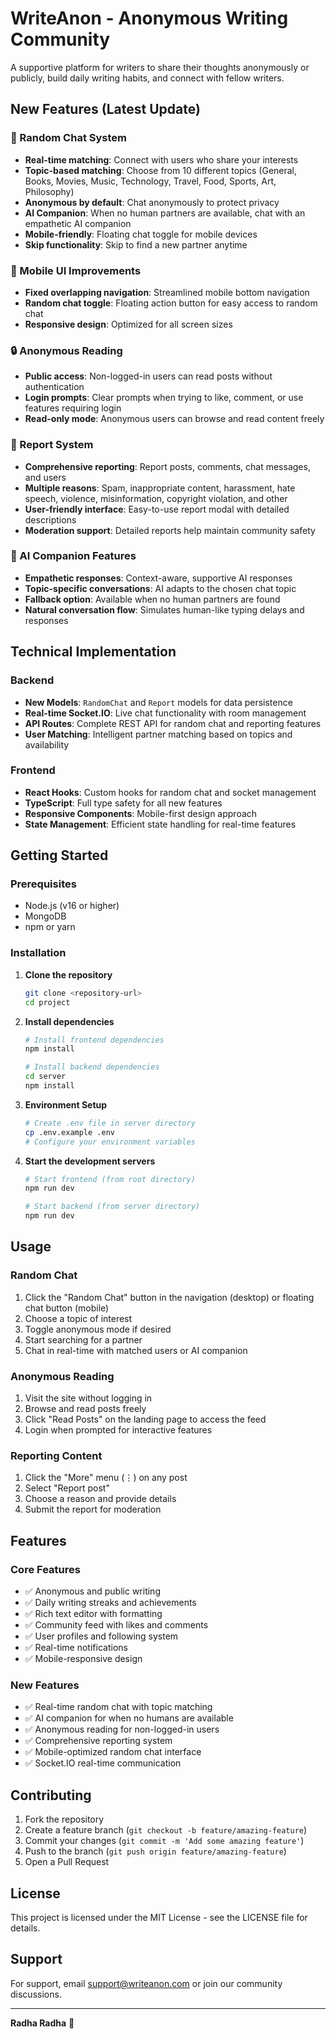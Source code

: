 # WriteAnon - Anonymous Writing Community

A supportive platform for writers to share their thoughts anonymously or publicly, build daily writing habits, and connect with fellow writers.

## New Features (Latest Update)

### 🎯 Random Chat System
- **Real-time matching**: Connect with users who share your interests
- **Topic-based matching**: Choose from 10 different topics (General, Books, Movies, Music, Technology, Travel, Food, Sports, Art, Philosophy)
- **Anonymous by default**: Chat anonymously to protect privacy
- **AI Companion**: When no human partners are available, chat with an empathetic AI companion
- **Mobile-friendly**: Floating chat toggle for mobile devices
- **Skip functionality**: Skip to find a new partner anytime

### 📱 Mobile UI Improvements
- **Fixed overlapping navigation**: Streamlined mobile bottom navigation
- **Random chat toggle**: Floating action button for easy access to random chat
- **Responsive design**: Optimized for all screen sizes

### 🔒 Anonymous Reading
- **Public access**: Non-logged-in users can read posts without authentication
- **Login prompts**: Clear prompts when trying to like, comment, or use features requiring login
- **Read-only mode**: Anonymous users can browse and read content freely

### 🚨 Report System
- **Comprehensive reporting**: Report posts, comments, chat messages, and users
- **Multiple reasons**: Spam, inappropriate content, harassment, hate speech, violence, misinformation, copyright violation, and other
- **User-friendly interface**: Easy-to-use report modal with detailed descriptions
- **Moderation support**: Detailed reports help maintain community safety

### 🤖 AI Companion Features
- **Empathetic responses**: Context-aware, supportive AI responses
- **Topic-specific conversations**: AI adapts to the chosen chat topic
- **Fallback option**: Available when no human partners are found
- **Natural conversation flow**: Simulates human-like typing delays and responses

## Technical Implementation

### Backend
- **New Models**: `RandomChat` and `Report` models for data persistence
- **Real-time Socket.IO**: Live chat functionality with room management
- **API Routes**: Complete REST API for random chat and reporting features
- **User Matching**: Intelligent partner matching based on topics and availability

### Frontend
- **React Hooks**: Custom hooks for random chat and socket management
- **TypeScript**: Full type safety for all new features
- **Responsive Components**: Mobile-first design approach
- **State Management**: Efficient state handling for real-time features

## Getting Started

### Prerequisites
- Node.js (v16 or higher)
- MongoDB
- npm or yarn

### Installation

1. **Clone the repository**
   ```bash
   git clone <repository-url>
   cd project
   ```

2. **Install dependencies**
   ```bash
   # Install frontend dependencies
   npm install
   
   # Install backend dependencies
   cd server
   npm install
   ```

3. **Environment Setup**
   ```bash
   # Create .env file in server directory
   cp .env.example .env
   # Configure your environment variables
   ```

4. **Start the development servers**
   ```bash
   # Start frontend (from root directory)
   npm run dev
   
   # Start backend (from server directory)
   npm run dev
   ```

## Usage

### Random Chat
1. Click the "Random Chat" button in the navigation (desktop) or floating chat button (mobile)
2. Choose a topic of interest
3. Toggle anonymous mode if desired
4. Start searching for a partner
5. Chat in real-time with matched users or AI companion

### Anonymous Reading
1. Visit the site without logging in
2. Browse and read posts freely
3. Click "Read Posts" on the landing page to access the feed
4. Login when prompted for interactive features

### Reporting Content
1. Click the "More" menu (⋮) on any post
2. Select "Report post"
3. Choose a reason and provide details
4. Submit the report for moderation

## Features

### Core Features
- ✅ Anonymous and public writing
- ✅ Daily writing streaks and achievements
- ✅ Rich text editor with formatting
- ✅ Community feed with likes and comments
- ✅ User profiles and following system
- ✅ Real-time notifications
- ✅ Mobile-responsive design

### New Features
- ✅ Real-time random chat with topic matching
- ✅ AI companion for when no humans are available
- ✅ Anonymous reading for non-logged-in users
- ✅ Comprehensive reporting system
- ✅ Mobile-optimized random chat interface
- ✅ Socket.IO real-time communication

## Contributing

1. Fork the repository
2. Create a feature branch (`git checkout -b feature/amazing-feature`)
3. Commit your changes (`git commit -m 'Add some amazing feature'`)
4. Push to the branch (`git push origin feature/amazing-feature`)
5. Open a Pull Request

## License

This project is licensed under the MIT License - see the LICENSE file for details.

## Support

For support, email support@writeanon.com or join our community discussions.

---

**Radha Radha** 🙏
